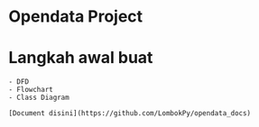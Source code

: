 # Opendata Project
# Langkah awal buat
    - DFD
    - Flowchart
    - Class Diagram
    
    [Document disini](https://github.com/LombokPy/opendata_docs)
    
